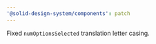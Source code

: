 ```yaml
---
'@solid-design-system/components': patch
---
```


Fixed `numOptionsSelected` translation letter casing.
